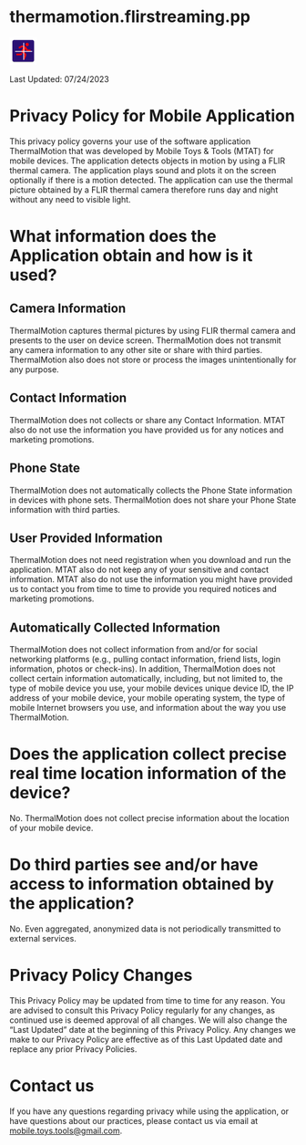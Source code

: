# thermamotion.flirstreaming.pp
![This is an image](ic_launcher.png)

Last Updated: 07/24/2023

# Privacy Policy for Mobile Application
This privacy policy governs your use of the software application ThermalMotion that was
developed by Mobile Toys & Tools (MTAT) for mobile devices. The application detects
objects in motion by using a FLIR thermal camera. The application plays sound and plots it
on the screen optionally if there is a motion detected. The application can use the thermal
picture obtained by a FLIR thermal camera therefore runs day and night without any need to
visible light.

# What information does the Application obtain and how is it used?
## Camera Information
ThermalMotion captures thermal pictures by using FLIR thermal camera and presents to the
user on device screen. ThermalMotion does not transmit any camera information to any
other site or share with third parties. ThermalMotion also does not store or process the
images unintentionally for any purpose.

## Contact Information
ThermalMotion does not collects or share any Contact Information. MTAT also do not use
the information you have provided us for any notices and marketing promotions.

## Phone State
ThermalMotion does not automatically collects the Phone State information in devices with
phone sets. ThermalMotion does not share your Phone State information with third parties.

## User Provided Information
ThermalMotion does not need registration when you download and run the application.
MTAT also do not keep any of your sensitive and contact information. MTAT also do not
use the information you might have provided us to contact you from time to time to provide
you required notices and marketing promotions.

## Automatically Collected Information
ThermalMotion does not collect information from and/or for social networking platforms
(e.g., pulling contact information, friend lists, login information, photos or check-ins). In
addition, ThermalMotion does not collect certain information automatically, including, but
not limited to, the type of mobile device you use, your mobile devices unique device ID, the
IP address of your mobile device, your mobile operating system, the type of mobile Internet
browsers you use, and information about the way you use ThermalMotion.

# Does the application collect precise real time location information of the device?
No. ThermalMotion does not collect precise information about the location of your mobile
device.

# Do third parties see and/or have access to information obtained by the application?
No. Even aggregated, anonymized data is not periodically transmitted to external services.

# Privacy Policy Changes
This Privacy Policy may be updated from time to time for any reason. You are advised to consult this Privacy Policy regularly for any changes, as continued use is deemed approval of all changes. We will also change the “Last Updated” date at the beginning of this Privacy Policy. Any changes we make to our Privacy Policy are effective as of this Last Updated date and replace any prior Privacy Policies.

# Contact us
If you have any questions regarding privacy while using the application, or have questions about our practices, please contact us via email at [mobile.toys.tools@gmail.com](mobile.toys.tools@gmail.com).

